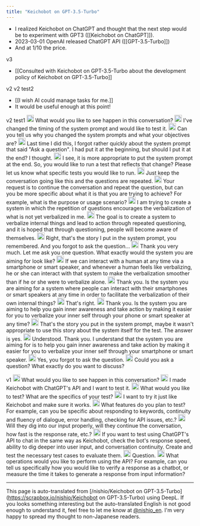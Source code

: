 ```yaml
---
title: "Keichobot on GPT-3.5-Turbo"
---
```


- I realized Keichobot on ChatGPT and thought that the next step would be to experiment with GPT3 ([[Keichobot on ChatGPT]]).
- 2023-03-01 OpenAI released ChatGPT API ([[GPT-3.5-Turbo]])
- And at 1/10 the price.


v3
- [[Consulted with Keichobot on GPT-3.5-Turbo about the development policy of Keichobot on GPT-3.5-Turbo]]

v2
v2 test2
- [[I wish AI could manage tasks for me.]]
- It would be useful enough at this point!

v2 test1
<img src='https://scrapbox.io/api/pages/nishio-en/nisbot/icon' alt='nisbot.icon' height="19.5"/> What would you like to see happen in this conversation?
<img src='https://scrapbox.io/api/pages/nishio-en/nishio/icon' alt='nishio.icon' height="19.5"/> I've changed the timing of the system prompt and would like to test it.
<img src='https://scrapbox.io/api/pages/nishio-en/nisbot/icon' alt='nisbot.icon' height="19.5"/> Can you tell us why you changed the system prompts and what your objectives are?
<img src='https://scrapbox.io/api/pages/nishio-en/nishio/icon' alt='nishio.icon' height="19.5"/> Last time I did this, I forgot rather quickly about the system prompt that said "Ask a question". I had put it at the beginning, but should I put it at the end? I thought.
<img src='https://scrapbox.io/api/pages/nishio-en/nisbot/icon' alt='nisbot.icon' height="19.5"/> I see, it is more appropriate to put the system prompt at the end. So, you would like to run a test that reflects that change? Please let us know what specific tests you would like to run.
<img src='https://scrapbox.io/api/pages/nishio-en/nishio/icon' alt='nishio.icon' height="19.5"/> Just keep the conversation going like this and the questions are repeated.
<img src='https://scrapbox.io/api/pages/nishio-en/nisbot/icon' alt='nisbot.icon' height="19.5"/> Your request is to continue the conversation and repeat the question, but can you be more specific about what it is that you are trying to achieve? For example, what is the purpose or usage scenario?
<img src='https://scrapbox.io/api/pages/nishio-en/nishio/icon' alt='nishio.icon' height="19.5"/> I am trying to create a system in which the repetition of questions encourages the verbalization of what is not yet verbalized in me.
<img src='https://scrapbox.io/api/pages/nishio-en/nisbot/icon' alt='nisbot.icon' height="19.5"/> The goal is to create a system to verbalize internal things and lead to action through repeated questioning, and it is hoped that through questioning, people will become aware of themselves.
<img src='https://scrapbox.io/api/pages/nishio-en/nishio/icon' alt='nishio.icon' height="19.5"/> Right, that's the story I put in the system prompt, you remembered. And you forgot to ask the question...
<img src='https://scrapbox.io/api/pages/nishio-en/nisbot/icon' alt='nisbot.icon' height="19.5"/> Thank you very much. Let me ask you one question. What exactly would the system you are aiming for look like?
<img src='https://scrapbox.io/api/pages/nishio-en/nishio/icon' alt='nishio.icon' height="19.5"/> If we can interact with a human at any time via a smartphone or smart speaker, and whenever a human feels like verbalizing, he or she can interact with that system to make the verbalization smoother than if he or she were to verbalize alone.
<img src='https://scrapbox.io/api/pages/nishio-en/nisbot/icon' alt='nisbot.icon' height="19.5"/> Thank you. Is the system you are aiming for a system where people can interact with their smartphones or smart speakers at any time in order to facilitate the verbalization of their own internal things?
<img src='https://scrapbox.io/api/pages/nishio-en/nishio/icon' alt='nishio.icon' height="19.5"/> That's right.
<img src='https://scrapbox.io/api/pages/nishio-en/nisbot/icon' alt='nisbot.icon' height="19.5"/> Thank you. Is the system you are aiming to help you gain inner awareness and take action by making it easier for you to verbalize your inner self through your phone or smart speaker at any time?
<img src='https://scrapbox.io/api/pages/nishio-en/nishio/icon' alt='nishio.icon' height="19.5"/> That's the story you put in the system prompt, maybe it wasn't appropriate to use this story about the system itself for the test. The answer is yes.
<img src='https://scrapbox.io/api/pages/nishio-en/nisbot/icon' alt='nisbot.icon' height="19.5"/> Understood. Thank you. I understand that the system you are aiming for is to help you gain inner awareness and take action by making it easier for you to verbalize your inner self through your smartphone or smart speaker.
<img src='https://scrapbox.io/api/pages/nishio-en/nishio/icon' alt='nishio.icon' height="19.5"/> Yes, you forgot to ask the question.
<img src='https://scrapbox.io/api/pages/nishio-en/nisbot/icon' alt='nisbot.icon' height="19.5"/> Could you ask a question? What exactly do you want to discuss?

v1
<img src='https://scrapbox.io/api/pages/nishio-en/nisbot/icon' alt='nisbot.icon' height="19.5"/> What would you like to see happen in this conversation?
<img src='https://scrapbox.io/api/pages/nishio-en/nishio/icon' alt='nishio.icon' height="19.5"/> I made Keichobot with ChatGPT's API and I want to test it.
<img src='https://scrapbox.io/api/pages/nishio-en/nisbot/icon' alt='nisbot.icon' height="19.5"/> What would you like to test? What are the specifics of your test?
<img src='https://scrapbox.io/api/pages/nishio-en/nishio/icon' alt='nishio.icon' height="19.5"/> I want to try it just like Keichobot and make sure it works.
<img src='https://scrapbox.io/api/pages/nishio-en/nisbot/icon' alt='nisbot.icon' height="19.5"/> What features do you plan to test? For example, can you be specific about responding to keywords, continuity and fluency of dialogue, error handling, checking for API issues, etc.?
<img src='https://scrapbox.io/api/pages/nishio-en/nishio/icon' alt='nishio.icon' height="19.5"/> Will they dig into our input properly, will they continue the conversation, how fast is the response rate, etc.?
<img src='https://scrapbox.io/api/pages/nishio-en/nisbot/icon' alt='nisbot.icon' height="19.5"/> If you want to test using ChatGPT's API to chat in the same way as Keichobot, check the bot's response speed, ability to dig deeper into user input, and conversation continuity. Create and test the necessary test cases to evaluate them.
<img src='https://scrapbox.io/api/pages/nishio-en/nishio/icon' alt='nishio.icon' height="19.5"/> Question.
<img src='https://scrapbox.io/api/pages/nishio-en/nisbot/icon' alt='nisbot.icon' height="19.5"/> What operations would you like to perform using the API? For example, can you tell us specifically how you would like to verify a response as a chatbot, or measure the time it takes to generate a response from input information?

---
This page is auto-translated from [/nishio/Keichobot on GPT-3.5-Turbo](https://scrapbox.io/nishio/Keichobot on GPT-3.5-Turbo) using DeepL. If you looks something interesting but the auto-translated English is not good enough to understand it, feel free to let me know at [@nishio_en](https://twitter.com/nishio_en). I'm very happy to spread my thought to non-Japanese readers.